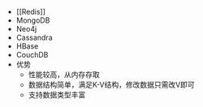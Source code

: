 - [[Redis]]
- MongoDB
- Neo4j
- Cassandra
- HBase
- CouchDB
- 优势
	- 性能较高，从内存存取
	- 数据结构简单，满足K-V结构，修改数据只需改V即可
	- 支持数据类型丰富